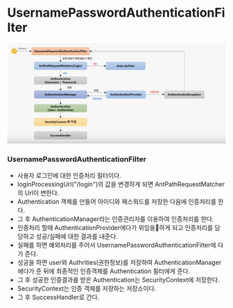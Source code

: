 # UsernamePasswordAuthenticationFilter

![](../../../.gitbook/assets/2020-09-20-12.20.18.png)

### UsernamePasswordAuthenticationFilter

* 사용자 로그인에 대한 인증처리 필터이다.
* loginProcessingUrl\("/login"\)의 값을 변경하게 되면 AntPathRequestMatcher의 Url이 변한다. 
* Authentication 객체를 만들어 아이디와 패스워드를 저장한 다음에 인증처리를 한다.
* 그 후 AuthenticationManager라는 인증관리자를 이용하여 인증처리를 한다. 
* 인증처리 할때 AuthenticationProvider에다가 위임을하게 되고 인증처리를 담당하고 성공/실패에 대한 결과를 내준다.
* 실패를 하면 예외처리를 주어서 UsernamePasswordAuthenticationFilter에 다가 준다.
* 성공을 하면 user와 Authrities\(권한정보\)를 저장하여 AuthenticationManager에다가 준 뒤에 최종적인 인증객체를 Authentication 필터에게 준다.
* 그 후 성공한 인증결과를 받은 Authentication는 SecurityContext에 저장한다.
* SecurityContext는 인증 객체를 저장하는 저장소이다.
* 그 후 SuccessHandler로 간다.

